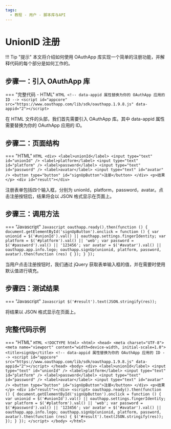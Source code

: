 ```yaml
---
tags:
  - 教程 - 用户 - 脚本库与API
---
```



# UnionID 注册

!!! Tip "提示"
    本文将介绍如何使用 OAuthApp 库实现一个简单的注册功能，并解释代码的每个部分是如何工作的。


## 步骤一：引入 OAuthApp 库
=== "完整代码 - HTML"
    ```HTML
    <!-- data-appid 属性替换为你的 OAuthApp 应用的 ID -->
    <script id="appcore" src="https://www.oauthapp.com/lib/sdk/oauthapp.1.9.8.js" data-appid="2"></script>
    ```

在 HTML 文件的头部，我们首先需要引入 OAuthApp 库。其中 data-appid 属性需要替换为你的 OAuthApp 应用的 ID。


## 步骤二：页面结构
=== "HTML"
    ```HTML
    <div>
        <label>unionId</label>
        <input type="text" id="unionId" />
        <label>platform</label>
        <input type="text" id="platform" />
        <label>password</label>
        <input type="text" id="password" />
        <label>avatar</label>
        <input type="text" id="avatar" />
        <button type="button" id="signUpButton">注册</button>
    </div>
    <p>结果</p>
    <div id="result"></div>
    ```

注册表单包括四个输入框，分别为 unionId，platform，password，avatar。点击注册按钮后，结果将会以 JSON 格式显示在页面上。

## 步骤三：调用方法

=== "Javascript"
    ```Javascript
    oauthapp.ready().then(function () {
        document.getElementById('signUpButton').onclick = function () {
            var unionid = $('#unionId').val() || oauthapp.settings.fingerIdentity;
            var platform = $('#platform').val() || 'web';
            var password = $('#password').val() || '123456';
            var avatar = $('#avatar').val() || oauthapp.app.info.logo;
            oauthapp.signUp(unionid, platform, password, avatar).then(function (res) {
            });
        }
    });
    ```

当用户点击注册按钮时，我们通过 jQuery 获取表单输入框的值，并在需要时使用默认值进行填充。


## 步骤四：测试结果

=== "Javascript"
    ```Javascript
    $('#result').text(JSON.stringify(res));
    ```

将结果以 JSON 格式显示在页面上。

## 完整代码示例

=== "HTML"
    ```HTML
    <!DOCTYPE html>
    <html>
    <head>
        <meta charset="UTF-8">
        <meta name="viewport" content="width=device-width, initial-scale=1.0">
        <title>signUp</title>
        <!-- data-appid 属性替换为你的 OAuthApp 应用的 ID -->
        <script id="appcore" src="https://www.oauthapp.com/lib/sdk/oauthapp.1.9.8.js" data-appid="2"></script>
    </head>
    <body>
        <div>
            <label>unionId</label>
            <input type="text" id="unionId" />
            <label>platform</label>
            <input type="text" id="platform" />
            <label>password</label>
            <input type="text" id="password" />
            <label>avatar</label>
            <input type="text" id="avatar" />
            <button type="button" id="signUpButton">注册</button>
        </div>
        <p>结果</p>
        <div id="result"></div>
        <script>
            oauthapp.ready().then(function () {
                document.getElementById('signUpButton').onclick = function () {
                    var unionid = $('#unionId').val() || oauthapp.settings.fingerIdentity;
                    var platform = $('#platform').val() || 'web';
                    var password = $('#password').val() || '123456';
                    var avatar = $('#avatar').val() || oauthapp.app.info.logo;
                    oauthapp.signUp(unionid, platform, password, avatar).then(function (res) {
                        $('#result').text(JSON.stringify(res));
                    });
                }
            });
        </script>
    </body>
    </html>
    ```
